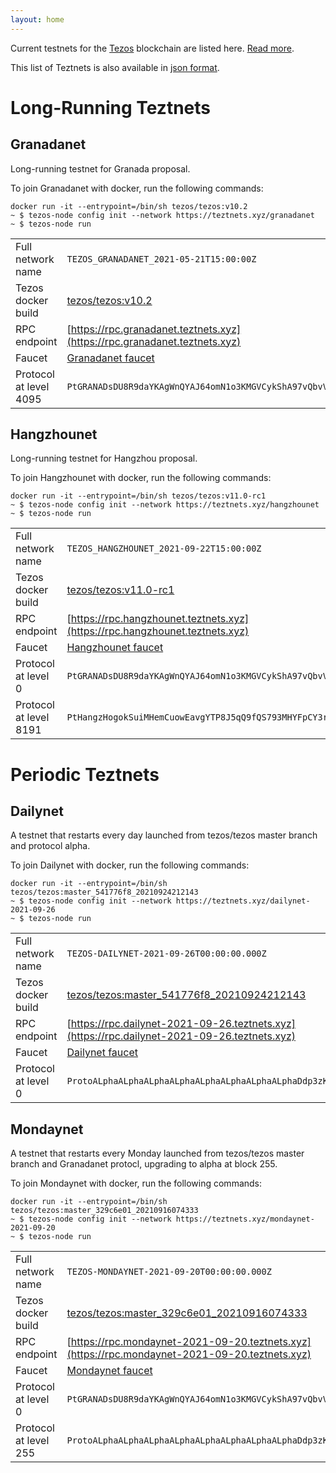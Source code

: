 ```yaml
---
layout: home
---
```


Current testnets for the [Tezos](https://tezos.com) blockchain are listed here. [Read more](about/).

This list of Teztnets is also available in [json format](https://teztnets.xyz/teztnets.json).

# Long-Running Teztnets


## Granadanet
Long-running testnet for Granada proposal.

To join Granadanet with docker, run the following commands:

```
docker run -it --entrypoint=/bin/sh tezos/tezos:v10.2
~ $ tezos-node config init --network https://teztnets.xyz/granadanet
~ $ tezos-node run
```

| | |
|-------|---------------------|
| Full network name | `TEZOS_GRANADANET_2021-05-21T15:00:00Z` |
| Tezos docker build | [tezos/tezos:v10.2](https://hub.docker.com/r/tezos/tezos/tags?page=1&ordering=last_updated&name=v10.2) |
| RPC endpoint | [https://rpc.granadanet.teztnets.xyz](https://rpc.granadanet.teztnets.xyz) |
| Faucet | [Granadanet faucet](https://faucet.tzalpha.net) |
| Protocol at level 4095 |  `PtGRANADsDU8R9daYKAgWnQYAJ64omN1o3KMGVCykShA97vQbvV` |


## Hangzhounet
Long-running testnet for Hangzhou proposal.

To join Hangzhounet with docker, run the following commands:

```
docker run -it --entrypoint=/bin/sh tezos/tezos:v11.0-rc1
~ $ tezos-node config init --network https://teztnets.xyz/hangzhounet
~ $ tezos-node run
```

| | |
|-------|---------------------|
| Full network name | `TEZOS_HANGZHOUNET_2021-09-22T15:00:00Z` |
| Tezos docker build | [tezos/tezos:v11.0-rc1](https://hub.docker.com/r/tezos/tezos/tags?page=1&ordering=last_updated&name=v11.0-rc1) |
| RPC endpoint | [https://rpc.hangzhounet.teztnets.xyz](https://rpc.hangzhounet.teztnets.xyz) |
| Faucet | [Hangzhounet faucet](https://faucet.hangzhounet.teztnets.xyz) |
| Protocol at level 0 |  `PtGRANADsDU8R9daYKAgWnQYAJ64omN1o3KMGVCykShA97vQbvV` |
| Protocol at level 8191 |  `PtHangzHogokSuiMHemCuowEavgYTP8J5qQ9fQS793MHYFpCY3r` |



# Periodic Teztnets


## Dailynet
A testnet that restarts every day launched from tezos/tezos master branch and protocol alpha.

To join Dailynet with docker, run the following commands:

```
docker run -it --entrypoint=/bin/sh tezos/tezos:master_541776f8_20210924212143
~ $ tezos-node config init --network https://teztnets.xyz/dailynet-2021-09-26
~ $ tezos-node run
```

| | |
|-------|---------------------|
| Full network name | `TEZOS-DAILYNET-2021-09-26T00:00:00.000Z` |
| Tezos docker build | [tezos/tezos:master_541776f8_20210924212143](https://hub.docker.com/r/tezos/tezos/tags?page=1&ordering=last_updated&name=master_541776f8_20210924212143) |
| RPC endpoint | [https://rpc.dailynet-2021-09-26.teztnets.xyz](https://rpc.dailynet-2021-09-26.teztnets.xyz) |
| Faucet | [Dailynet faucet](https://faucet.dailynet-2021-09-26.teztnets.xyz) |
| Protocol at level 0 |  `ProtoALphaALphaALphaALphaALphaALphaALphaALphaDdp3zK` |


## Mondaynet
A testnet that restarts every Monday launched from tezos/tezos master branch and Granadanet protocl, upgrading to alpha at block 255.

To join Mondaynet with docker, run the following commands:

```
docker run -it --entrypoint=/bin/sh tezos/tezos:master_329c6e01_20210916074333
~ $ tezos-node config init --network https://teztnets.xyz/mondaynet-2021-09-20
~ $ tezos-node run
```

| | |
|-------|---------------------|
| Full network name | `TEZOS-MONDAYNET-2021-09-20T00:00:00.000Z` |
| Tezos docker build | [tezos/tezos:master_329c6e01_20210916074333](https://hub.docker.com/r/tezos/tezos/tags?page=1&ordering=last_updated&name=master_329c6e01_20210916074333) |
| RPC endpoint | [https://rpc.mondaynet-2021-09-20.teztnets.xyz](https://rpc.mondaynet-2021-09-20.teztnets.xyz) |
| Faucet | [Mondaynet faucet](https://faucet.mondaynet-2021-09-20.teztnets.xyz) |
| Protocol at level 0 |  `PtGRANADsDU8R9daYKAgWnQYAJ64omN1o3KMGVCykShA97vQbvV` |
| Protocol at level 255 |  `ProtoALphaALphaALphaALphaALphaALphaALphaALphaDdp3zK` |




